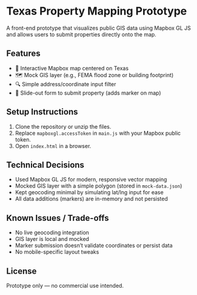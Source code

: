  # Texas Property Mapping Prototype

A front-end prototype that visualizes public GIS data using Mapbox GL JS and allows users to submit properties directly onto the map.

## Features

- 📍 Interactive Mapbox map centered on Texas
- 🗺️ Mock GIS layer (e.g., FEMA flood zone or building footprint)
- 🔍 Simple address/coordinate input filter
- 📝 Slide-out form to submit property (adds marker on map)

## Setup Instructions

1. Clone the repository or unzip the files.
2. Replace `mapboxgl.accessToken` in `main.js` with your Mapbox public token.
3. Open `index.html` in a browser.

## Technical Decisions

- Used Mapbox GL JS for modern, responsive vector mapping
- Mocked GIS layer with a simple polygon (stored in `mock-data.json`)
- Kept geocoding minimal by simulating lat/lng input for ease
- All data additions (markers) are in-memory and not persisted

## Known Issues / Trade-offs

- No live geocoding integration
- GIS layer is local and mocked
- Marker submission doesn’t validate coordinates or persist data
- No mobile-specific layout tweaks

## License

Prototype only — no commercial use intended.
